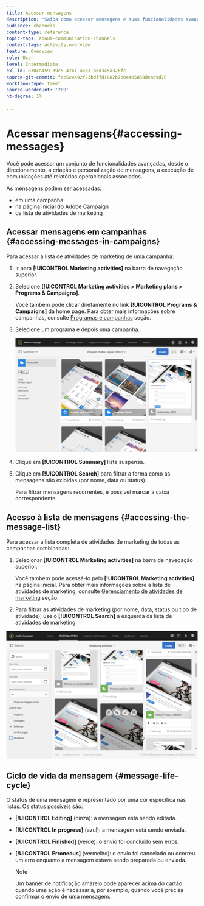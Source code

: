 ```yaml
---
title: Acessar mensagens
description: "Saiba como acessar mensagens e suas funcionalidades avançadas: criação, direcionamento, personalização, execução e relatórios."
audience: channels
content-type: reference
topic-tags: about-communication-channels
context-tags: activity,overview
feature: Overview
role: User
level: Intermediate
exl-id: 830ca459-39c5-4761-a533-b6d345a326fc
source-git-commit: fcb5c4a92f23bdffd1082b7b044b5859dead9d70
workflow-type: tm+mt
source-wordcount: '289'
ht-degree: 1%

---
```


# Acessar mensagens{#accessing-messages}

Você pode acessar um conjunto de funcionalidades avançadas, desde o direcionamento, a criação e personalização de mensagens, a execução de comunicações até relatórios operacionais associados.

As mensagens podem ser acessadas:

* em uma campanha
* na página inicial do Adobe Campaign
* da lista de atividades de marketing

## Acessar mensagens em campanhas {#accessing-messages-in-campaigns}

Para acessar a lista de atividades de marketing de uma campanha:

1. Ir para **[!UICONTROL Marketing activities]** na barra de navegação superior.
1. Selecione **[!UICONTROL Marketing activities > Marketing plans > Programs & Campaigns]**.

   Você também pode clicar diretamente no link **[!UICONTROL Programs & Campaigns]** da home page. Para obter mais informações sobre campanhas, consulte [Programas e campanhas](../../start/using/programs-and-campaigns.md) seção.

1. Selecione um programa e depois uma campanha.

   ![](assets/delivery_list_1.png)

1. Clique em **[!UICONTROL Summary]** lista suspensa.
1. Clique em **[!UICONTROL Search]** para filtrar a forma como as mensagens são exibidas (por nome, data ou status).

   Para filtrar mensagens recorrentes, é possível marcar a caixa correspondente.

## Acesso à lista de mensagens {#accessing-the-message-list}

Para acessar a lista completa de atividades de marketing de todas as campanhas combinadas:

1. Selecionar **[!UICONTROL Marketing activities]** na barra de navegação superior.

   Você também pode acessá-lo pelo **[!UICONTROL Marketing activities]** na página inicial. Para obter mais informações sobre a lista de atividades de marketing, consulte [Gerenciamento de atividades de marketing](../../start/using/marketing-activities.md#creating-a-marketing-activity) seção.

1. Para filtrar as atividades de marketing (por nome, data, status ou tipo de atividade), use o **[!UICONTROL Search]** à esquerda da lista de atividades de marketing.

![](assets/delivery_list_2.png)

## Ciclo de vida da mensagem {#message-life-cycle}

O status de uma mensagem é representado por uma cor específica nas listas. Os status possíveis são:

* **[!UICONTROL Editing]** (cinza): a mensagem está sendo editada.
* **[!UICONTROL In progress]** (azul): a mensagem está sendo enviada.
* **[!UICONTROL Finished]** (verde): o envio foi concluído sem erros.
* **[!UICONTROL Erroneous]** (vermelho): o envio foi cancelado ou ocorreu um erro enquanto a mensagem estava sendo preparada ou enviada.

   >[!NOTE]
   >
   >Um banner de notificação amarelo pode aparecer acima do cartão quando uma ação é necessária, por exemplo, quando você precisa confirmar o envio de uma mensagem.
